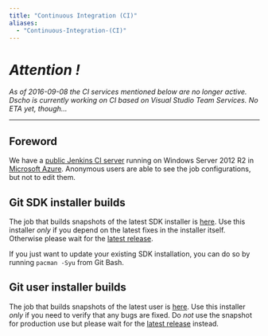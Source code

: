 ```yaml
---
title: "Continuous Integration (CI)"
aliases:
  - "Continuous-Integration-(CI)"
---
```

# _Attention !_ #
_As of 2016-09-08 the CI services mentioned below are no longer active. Dscho is currently working on CI based on Visual Studio Team Services. No ETA yet, though..._

***

## Foreword

We have a [public Jenkins CI server](https://dscho.cloudapp.net/) running on Windows Server 2012 R2 in [Microsoft Azure](http://azure.microsoft.com/). Anonymous users are able to see the job configurations, but not to edit them.

## Git SDK installer builds

The job that builds snapshots of the latest SDK installer is [here](https://dscho.cloudapp.net/job/gfw-msys2-build-sdk-installer/). Use this installer *only* if you depend on the latest fixes in the installer itself. Otherwise please wait for the [latest release](https://github.com/git-for-windows/build-extra/releases/latest).

If you just want to update your existing SDK installation, you can do so by running `pacman -Syu` from Git Bash.

## Git user installer builds

The job that builds snapshots of the latest user is [here](https://dscho.cloudapp.net/job/gfw-msys2-build-user-installer/). Use this installer *only* if you need to verify that any bugs are fixed. Do *not* use the snapshot for production use but please wait for the [latest release](https://github.com/git-for-windows/git/releases/latest) instead.
